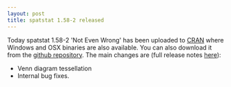```yaml
---
layout: post
title: spatstat 1.58-2 released
---
```


Today spatstat 1.58-2 'Not Even Wrong' has been uploaded to
[CRAN](http://www.cran.r-project.org/web/packages/spatstat/) where
Windows and OSX binaries are also available. You can also download it
from the [github
repository](https://github.com/spatstat/spatstat/releases/tag/v1.58-2).
The main changes are (full release notes
[here](releasenotes/spatstat-1.58-2.html)):

* Venn diagram tessellation
* Internal bug fixes.
